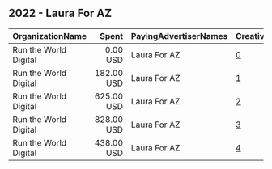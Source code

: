 ## 2022 - Laura For AZ 
|OrganizationName|Spent|PayingAdvertiserNames|CreativeUrls|Impressions|Genders|AgeBrackets|CountryCodes|BillingAddresses|CandidateBallotInformation|
|:---|---:|:---|:---|---:|:---|:---|:---|:---|:---|
|Run the World Digital|0.00 USD|Laura For AZ|[0](https://www.snap.com/political-ads/asset/dc603d6059b57f064f2cea1e3dbe193ec35dfec7a57409185b432213a945960b?mediaType=mp4)|172||18+|united states|"1324 Spaight St,Madison,53703,US"|Laura Terech|
|Run the World Digital|182.00 USD|Laura For AZ|[1](https://www.snap.com/political-ads/asset/1081f2ffdc3c237735996a09bfaadb12eb6d1496fe467c71f9f324b93037c37d?mediaType=mp4)|7,861||18+|united states|"1324 Spaight St,Madison,53703,US"|Laura Terech|
|Run the World Digital|625.00 USD|Laura For AZ|[2](https://www.snap.com/political-ads/asset/dc5e60b113909225a440ed88260be5fa32f5fe527c6b5c6598dd2c945b5d3aa3?mediaType=mp4)|25,923||18+|united states|"1324 Spaight St,Madison,53703,US"|Laura Terech|
|Run the World Digital|828.00 USD|Laura For AZ|[3](https://www.snap.com/political-ads/asset/12a2e25af4021c6fc47e968b7f061d1d1203bb3a6403f1f0778860dda83b25c6?mediaType=mp4)|32,431||18+|united states|"1324 Spaight St,Madison,53703,US"|Laura Terech|
|Run the World Digital|438.00 USD|Laura For AZ|[4](https://www.snap.com/political-ads/asset/dc5e60b113909225a440ed88260be5fa32f5fe527c6b5c6598dd2c945b5d3aa3?mediaType=mp4)|19,162||18+|united states|"1324 Spaight St,Madison,53703,US"|Laura Terech|
